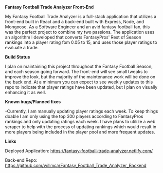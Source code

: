 **Fantasy Football Trade Analyzer Front-End**

My Fantasy Football Trade Analyzer is a full-stack application that utilizes a front-end built in React and a back-end built with Express, Node, and Mongoose. As a Software Engineer and an avid fantasy football fan, this was the perfect project to combine my two passions. The application uses an algorithm I developed that converts FantasyPros' Rest of Season rankings into a player rating fom 0.05 to 15, and uses those player ratings to evaluate a trade.

**Build Status**

I plan on maintaining this project throughout the Fantasy Football Season, and each season going forward. The front-end will see small tweaks to improve the look, but the majority of the maintenance work will be done on the back end. At a minimum you can expect to see weekly updates to this repo to indicate that player ratings have been updated, but I plan on visually enhancing it as well.

**Known bugs/Planned fixes**


-Currently, I am manually updating player ratings each week. To keep things doable I am only using the top 300 players according to FantasyPros rankings and only updating ratings each week. I have plans to utilize a web scraper to help with the process of updating rankings which would result in more players being included in the player pool and more frequent updates.

**Links**

Deployed Application: https://fantasy-football-trade-analyzer.netlify.com/

Back-end Repo: https://github.com/willmca/Fantasy_Football_Trade_Analyzer_Backend
